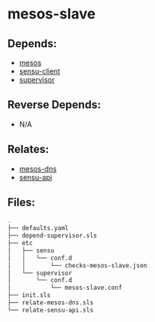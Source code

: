 # mesos-slave

## Depends:

  -  [mesos](/salt/mesos)
  -  [sensu-client](/salt/sensu-client)
  -  [supervisor](/salt/supervisor)

## Reverse Depends:

  -  N/A

## Relates:

  -  [mesos-dns](/salt/mesos-dns)
  -  [sensu-api](/salt/sensu-api)

## Files:

```bash
.
├── defaults.yaml
├── depend-supervisor.sls
├── etc
│   ├── sensu
│   │   └── conf.d
│   │       └── checks-mesos-slave.json
│   └── supervisor
│       └── conf.d
│           └── mesos-slave.conf
├── init.sls
├── relate-mesos-dns.sls
└── relate-sensu-api.sls
```
